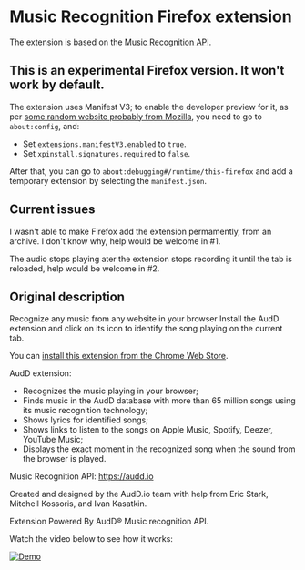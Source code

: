 # Music Recognition Firefox extension

The extension is based on the [Music Recognition API](https://audd.io).

## This is an experimental Firefox version. It won't work by default.

The extension uses Manifest V3; to enable the developer preview for it, as per [some random website probably from Mozilla](https://extensionworkshop.com/documentation/develop/manifest-v3-migration-guide/), you need to go to `about:config`, and:
 - Set `extensions.manifestV3.enabled` to `true`.
 - Set `xpinstall.signatures.required` to `false`.
 
After that, you can go to `about:debugging#/runtime/this-firefox` and add a temporary extension by selecting the `manifest.json`.

## Current issues

I wasn't able to make Firefox add the extension permamently, from an archive. I don't know why, help would be welcome in #1.

The audio stops playing ater the extension stops recording it until the tab is reloaded, help would be welcome in #2.

## Original description

Recognize any music from any website in your browser
Install the AudD extension and click on its icon to identify the song playing on the current tab.

You can [install this extension from the Chrome Web Store](https://audd.app/chrome).

AudD extension:
- Recognizes the music playing in your browser;
- Finds music in the AudD database with more than 65 million songs using its music recognition technology;
- Shows lyrics for identified songs;
- Shows links to listen to the songs on Apple Music, Spotify, Deezer, YouTube Music;
- Displays the exact moment in the recognized song when the sound from the browser is played.

Music Recognition API: https://audd.io

Created and designed by the AudD.io team with help from Eric Stark, Mitchell Kossoris, and Ivan Kasatkin.

Extension Powered By AudD® Music recognition API.

Watch the video below to see how it works:

[![Demo](https://img.youtube.com/vi/xcASh3kdKp0/maxresdefault.jpg)](https://www.youtube.com/watch?v=xcASh3kdKp0)

